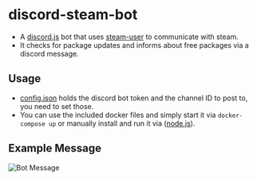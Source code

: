 # discord-steam-bot
* A [discord.js](https://github.com/discordjs/discord.js/) bot that uses [steam-user](https://github.com/DoctorMcKay/node-steam-user) to communicate with steam.
* It checks for package updates and informs about free packages via a discord message.

## Usage
* [config.json](config.json) holds the discord bot token and the channel ID to post to, you need to set those.
* You can use the included docker files and simply start it via <code>docker-compose up</code> or manually install and run it via ([node.js](https://nodejs.org/en/docs/)).

## Example Message
![Bot Message](https://i.imgur.com/jZ0KuUa.png)
